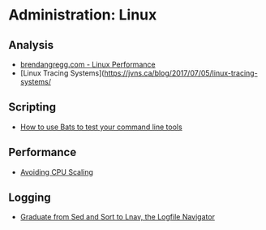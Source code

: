 # Administration: Linux

## Analysis

- [brendangregg.com - Linux Performance](http://www.brendangregg.com/linuxperf.html)
- [Linux Tracing Systems](https://jvns.ca/blog/2017/07/05/linux-tracing-systems/

## Scripting

- [How to use Bats to test your command line tools](https://blog.engineyard.com/2014/bats-test-command-line-tools)

## Performance

- [Avoiding CPU Scaling](https://www.servernoobs.com/avoiding-cpu-speed-scaling-in-modern-linux-distributions-running-cpu-at-full-speed-tips/)


## Logging

- [Graduate from Sed and Sort to Lnav, the Logfile Navigator](http://innolitics.com/10x/graduate-from-sed-and-sort-to-lnav-the-logfile-navigator/)
